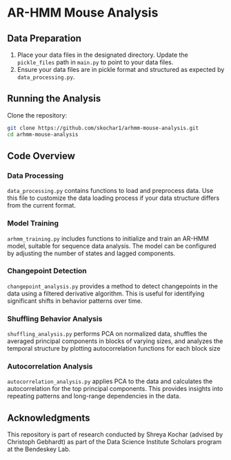 # AR-HMM Mouse Analysis

## Data Preparation

1. Place your data files in the designated directory. Update the `pickle_files` path in `main.py` to point to your data files.
2. Ensure your data files are in pickle format and structured as expected by `data_processing.py`.

## Running the Analysis

Clone the repository:
   ```bash
   git clone https://github.com/skochar1/arhmm-mouse-analysis.git
   cd arhmm-mouse-analysis
   ```

## Code Overview

### Data Processing

`data_processing.py` contains functions to load and preprocess data. Use this file to customize the data loading process if your data structure differs from the current format.

### Model Training

`arhmm_training.py` includes functions to initialize and train an AR-HMM model, suitable for sequence data analysis. The model can be configured by adjusting the number of states and lagged components.

### Changepoint Detection

`changepoint_analysis.py` provides a method to detect changepoints in the data using a filtered derivative algorithm. This is useful for identifying significant shifts in behavior patterns over time.

### Shuffling Behavior Analysis

`shuffling_analysis.py` performs PCA on normalized data, shuffles the averaged principal components in blocks of varying sizes, and analyzes the temporal structure by plotting autocorrelation functions for each block size

### Autocorrelation Analysis

`autocorrelation_analysis.py` applies PCA to the data and calculates the autocorrelation for the top principal components. This provides insights into repeating patterns and long-range dependencies in the data.

## Acknowledgments

This repository is part of research conducted by Shreya Kochar (advised by Christoph Gebhardt) as part of the Data Science Institute Scholars program at the Bendeskey Lab.

